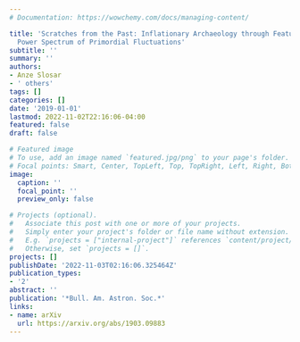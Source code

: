 ```yaml
---
# Documentation: https://wowchemy.com/docs/managing-content/

title: 'Scratches from the Past: Inflationary Archaeology through Features in the
  Power Spectrum of Primordial Fluctuations'
subtitle: ''
summary: ''
authors:
- Anze Slosar
- ' others'
tags: []
categories: []
date: '2019-01-01'
lastmod: 2022-11-02T22:16:06-04:00
featured: false
draft: false

# Featured image
# To use, add an image named `featured.jpg/png` to your page's folder.
# Focal points: Smart, Center, TopLeft, Top, TopRight, Left, Right, BottomLeft, Bottom, BottomRight.
image:
  caption: ''
  focal_point: ''
  preview_only: false

# Projects (optional).
#   Associate this post with one or more of your projects.
#   Simply enter your project's folder or file name without extension.
#   E.g. `projects = ["internal-project"]` references `content/project/deep-learning/index.md`.
#   Otherwise, set `projects = []`.
projects: []
publishDate: '2022-11-03T02:16:06.325464Z'
publication_types:
- '2'
abstract: ''
publication: '*Bull. Am. Astron. Soc.*'
links:
- name: arXiv
  url: https://arxiv.org/abs/1903.09883
---
```

